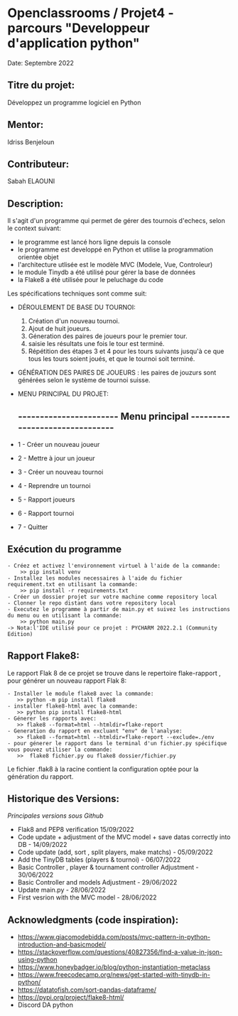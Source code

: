 # Openclassrooms / Projet4 - parcours "Developpeur d'application python"

Date: Septembre 2022 


## Titre du projet:  
Développez un programme logiciel en Python

## Mentor:
Idriss Benjeloun

## Contributeur:    
Sabah ELAOUNI    

## Description:   

Il s'agit d'un programme qui permet de gérer des tournois d'echecs, selon le context suivant:

- le programme est lancé hors ligne depuis la console
- le programme est developpé en Python et utilise la programmation orientée objet
- l'architecture utlisée est le modèle MVC (Modele, Vue, Controleur)
- le module Tinydb a été utilisé pour gérer la base de données
- la Flake8 a été utilisée pour le peluchage du code


Les spécifications techniques sont comme suit:

- DÉROULEMENT DE BASE DU TOURNOI:
    1. Création d'un nouveau tournoi.
    2. Ajout de  huit joueurs.
    3. Géneration des paires de joueurs pour le premier tour.
    4. saisie les résultats une fois le tour est terminé.
    5. Répétition des étapes 3 et 4 pour les tours suivants jusqu'à ce que tous les tours soient joués, 
       et que le tournoi soit terminé.
 
- GÉNÉRATION DES PAIRES DE JOUEURS : les paires de jouzurs sont générées selon le système de tournoi suisse.

- MENU PRINCIPAL DU PROJET: 
  
  ----------------------- Menu principal -------------------------------
  ----------------------------------------------------------------------
 - 1 - Créer un nouveau joueur
 - 2 - Mettre à jour un joueur
 - 3 - Créer un nouveau tournoi
 - 4 - Reprendre un tournoi
 - 5 - Rapport joueurs
 - 6 - Rapport tournoi
 - 7 - Quitter

  
## Exécution du programme  
 

    - Créez et activez l'environnement virtuel à l'aide de la commande:
        >> pip install venv
    - Installez les modules necessaires à l'aide du fichier requirement.txt en utilisant la commande:   
        >> pip install -r requirements.txt  
    - Créer un dossier projet sur votre machine comme repository local
    - Clonner le repo distant dans votre repository local  
    - Executez le programme à partir de main.py et suivez les instructions du menu ou en utilisant la commande:
        >> python main.py
    -> Nota:l'IDE utilisé pour ce projet : PYCHARM 2022.2.1 (Community Edition)

  
## Rapport Flake8:    
  Le rapport Flak 8 de ce projet se trouve dans le repertoire flake-rapport , pour générer un nouveau rapport Flak 8:

    - Installer le module flake8 avec la commande:   
       >> python -m pip install flake8
    - installer flake8-html avec la commande:
       >> python pip install flake8-html  
    - Génerer les rapports avec: 
       >> flake8 --format=html --htmldir=flake-report
    - Generation du rapport en excluant "env" de l'analyse:
       >> flake8 --format=html --htmldir=flake-report --exclude=./env
    - pour génerer le rapport dans le terminal d'un fichier.py spécifique vous pouvez utiliser la commande:
       >>  flake8 fichier.py ou flake8 dossier/fichier.py

  Le fichier .flak8 à la racine contient la configuration optée pour la génération du rapport.


## Historique des Versions:    

 *Principales versions sous Github*
 - Flak8 and PEP8 verification 15/09/2022
 - Code update + adjustment of the MVC model + save datas correctly into DB - 14/09/2022
 - Code update (add, sort , split players, make matchs) - 05/09/2022 
 - Add the TinyDB tables (players & tournoi) - 06/07/2022
 - Basic Controller , player & tournament controller Adjustment - 30/06/2022 
 - Basic Controller and models Adjustment - 29/06/2022 
 - Update main.py - 28/06/2022 
 - First vesrion with the MVC model - 28/06/2022


## Acknowledgments (code inspiration): 

- https://www.giacomodebidda.com/posts/mvc-pattern-in-python-introduction-and-basicmodel/
- https://stackoverflow.com/questions/40827356/find-a-value-in-json-using-python
- https://www.honeybadger.io/blog/python-instantiation-metaclass
- https://www.freecodecamp.org/news/get-started-with-tinydb-in-python/
- https://datatofish.com/sort-pandas-dataframe/
- https://pypi.org/project/flake8-html/
- Discord DA python